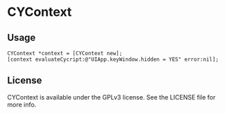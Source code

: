 # CYContext

## Usage

``` objc
CYContext *context = [CYContext new];
[context evaluateCycript:@"UIApp.keyWindow.hidden = YES" error:nil];
```

## License

CYContext is available under the GPLv3 license. See the LICENSE file for more info.